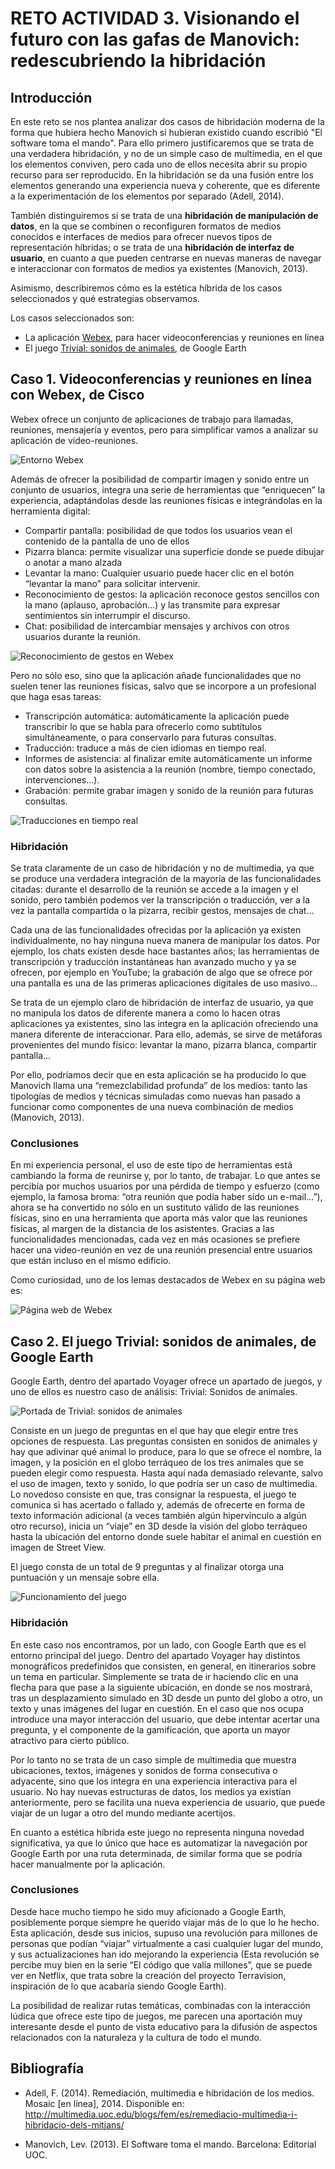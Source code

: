# RETO ACTIVIDAD 3. Visionando el futuro con las gafas de Manovich: redescubriendo la hibridación

## Introducción

En este reto se nos plantea analizar dos casos de hibridación moderna de la forma que hubiera hecho Manovich si hubieran existido cuando escribió "El software toma el mando". Para ello primero justificaremos que se trata de una verdadera hibridación, y no de un simple caso de multimedia, en el que los elementos conviven, pero cada uno de ellos necesita abrir su propio recurso para ser reproducido. En la hibridación se da una fusión entre los elementos generando una experiencia nueva y coherente, que es diferente a la experimentación de los elementos por separado (Adell, 2014).

También distinguiremos si se trata de una **hibridación de manipulación de datos**, en la que se combinen o reconfiguren formatos de medios conocidos e interfaces de medios para ofrecer nuevos tipos de representación híbridas; o se trata de una **hibridación de interfaz de usuario**, en cuanto a que pueden centrarse en nuevas maneras de navegar e interaccionar con formatos de medios ya existentes (Manovich, 2013).

Asimismo, describiremos cómo es la estética híbrida de los casos seleccionados y qué estrategias observamos.

Los casos seleccionados son:
- La aplicación [Webex](https://www.webex.com/es/index.html), para hacer videoconferencias y reuniones en línea
- El juego [Trivial: sonidos de animales](https://earth.google.com/web/@51.098014,5.727533,-15617a,26717122d,35y,0h,9t,0r/data=CisSKRIgMDE5MjI2MjYwNjhkMTFlYWE3Mjg2NTNjMzY1OWEyMDEiBXNwbC0w), de Google Earth

## Caso 1. Videoconferencias y reuniones en línea con Webex, de Cisco

Webex ofrece un conjunto de aplicaciones de trabajo para llamadas, reuniones, mensajería y eventos, pero para simplificar vamos a analizar su aplicación de vídeo-reuniones.

![Entorno Webex](https://github.com/ssantanado/PEC3_Manovich_Reloaded/blob/main/imagenes/EntornoWebex.webp)

Además de ofrecer la posibilidad de compartir imagen y sonido entre un conjunto de usuarios, integra una serie de herramientas que “enriquecen” la experiencia, adaptándolas desde las reuniones físicas e integrándolas en la herramienta digital: 
- Compartir pantalla: posibilidad de que todos los usuarios vean el contenido de la pantalla de uno de ellos
- Pizarra blanca: permite visualizar una superficie donde se puede dibujar o anotar a mano alzada
- Levantar la mano: Cualquier usuario puede hacer clic en el botón “levantar la mano” para solicitar intervenir.
- Reconocimiento de gestos: la aplicación reconoce gestos sencillos con la mano (aplauso, aprobación…) y las transmite para expresar sentimientos sin interrumpir el discurso.
- Chat: posibilidad de intercambiar mensajes y archivos con otros usuarios durante la reunión.

![Reconocimiento de gestos en Webex](https://github.com/ssantanado/PEC3_Manovich_Reloaded/blob/main/imagenes/ReconocimientoGestos.png)

Pero no sólo eso, sino que la aplicación añade funcionalidades que no suelen tener las reuniones físicas, salvo que se incorpore a un profesional que haga esas tareas:
- Transcripción automática: automáticamente la aplicación puede transcribir lo que se habla para ofrecerlo como subtítulos simultáneamente, o para conservarlo para futuras consultas.
- Traducción: traduce a más de cien idiomas en tiempo real.
- Informes de asistencia: al finalizar emite automáticamente un informe con datos sobre la asistencia a la reunión (nombre, tiempo conectado, intervenciones…).
- Grabación: permite grabar imagen y sonido de la reunión para futuras consultas.

![Traducciones en tiempo real](https://github.com/ssantanado/PEC3_Manovich_Reloaded/blob/main/imagenes/Traducciones.jpg)

### Hibridación

Se trata claramente de un caso de hibridación y no de multimedia, ya que se produce una verdadera integración de la mayoría de las funcionalidades citadas: durante el desarrollo de la reunión se accede a la imagen y el sonido, pero también podemos ver la transcripción o traducción, ver a la vez la pantalla compartida o la pizarra, recibir gestos, mensajes de chat…

Cada una de las funcionalidades ofrecidas por la aplicación ya existen individualmente, no hay ninguna nueva manera de manipular los datos. Por ejemplo, los chats existen desde hace bastantes años; las herramientas de transcripción y traducción instantáneas han avanzado mucho y ya se ofrecen, por ejemplo en YouTube; la grabación de algo que se ofrece por una pantalla es una de las primeras aplicaciones digitales de uso masivo…

Se trata de un ejemplo claro de hibridación de interfaz de usuario, ya que no manipula los datos de diferente manera a como lo hacen otras aplicaciones ya existentes, sino las integra en la aplicación ofreciendo una manera diferente de interaccionar. Para ello, además, se sirve de metáforas provenientes del mundo físico: levantar la mano, pizarra blanca, compartir pantalla…

Por ello, podríamos decir que en esta aplicación se ha producido lo que Manovich llama una “remezclabilidad profunda” de los medios: tanto las tipologías de medios y técnicas simuladas como nuevas han pasado a funcionar como componentes de una nueva combinación de medios (Manovich, 2013).

### Conclusiones

En mi experiencia personal, el uso de este tipo de herramientas está cambiando la forma de reunirse y, por lo tanto, de trabajar. Lo que antes se percibía por muchos usuarios por una pérdida de tiempo y esfuerzo (como ejemplo, la famosa broma: “otra reunión que podía haber sido un e-mail…”), ahora se ha convertido no sólo en un sustituto válido de las reuniones físicas, sino en una herramienta que aporta más valor que las reuniones físicas, al margen de la distancia de los asistentes. Gracias a las funcionalidades mencionadas, cada vez en más ocasiones se prefiere hacer una video-reunión en vez de una reunión presencial entre usuarios que están incluso en el mismo edificio.

Como curiosidad, uno de los lemas destacados de Webex en su página web es:

![Página web de Webex](https://github.com/ssantanado/PEC3_Manovich_Reloaded/blob/main/imagenes/WebexPaginaWeb.png)

## Caso 2. El juego Trivial: sonidos de animales, de Google Earth  

Google Earth, dentro del apartado Voyager ofrece un apartado de juegos, y uno de ellos es nuestro caso de análisis: Trivial: Sonidos de animales.

![Portada de Trivial: sonidos de animales](https://github.com/ssantanado/PEC3_Manovich_Reloaded/blob/main/imagenes/TrivialPortada.png)

Consiste en un juego de preguntas en el que hay que elegir entre tres opciones de respuesta. Las preguntas consisten en sonidos de animales y hay que adivinar qué animal lo produce, para lo que se ofrece el nombre, la imagen, y la posición en el globo terráqueo de los tres animales que se pueden elegir como respuesta. Hasta aquí nada demasiado relevante, salvo el uso de imagen, texto y sonido, lo que podría ser un caso de multimedia. Lo novedoso consiste en que, tras consignar la respuesta, el juego te comunica si has acertado o fallado y, además de ofrecerte en forma de texto información adicional (a veces también algún hipervínculo a algún otro recurso), inicia un “viaje” en 3D desde la visión del globo terráqueo hasta la ubicación del entorno donde suele habitar el animal en cuestión en imagen de Street View.

El juego consta de un total de 9 preguntas y al finalizar otorga una puntuación y un mensaje sobre ella.

![Funcionamiento del juego](https://github.com/ssantanado/PEC3_Manovich_Reloaded/blob/main/imagenes/Trivial.gif)

### Hibridación

En este caso nos encontramos, por un lado, con Google Earth que es el entorno principal del juego. Dentro del apartado Voyager hay distintos monográficos predefinidos que consisten, en general, en itinerarios sobre un tema en particular. Simplemente se trata de ir haciendo clic en una flecha para que pase a la siguiente ubicación, en donde se nos mostrará, tras un desplazamiento simulado en 3D desde un punto del globo a otro, un texto y unas imágenes del lugar en cuestión. En el caso que nos ocupa introduce una mayor interacción del usuario, que debe intentar acertar una pregunta, y el componente de la gamificación, que aporta un mayor atractivo para cierto público.

Por lo tanto no se trata de un caso simple de multimedia que muestra ubicaciones, textos, imágenes y sonidos de forma consecutiva o adyacente, sino que los integra en una experiencia interactiva para el usuario. No hay nuevas estructuras de datos, los medios ya existían anteriormente, pero se facilita una nueva experiencia de usuario, que puede viajar de un lugar a otro del mundo mediante acertijos.

En cuanto a estética híbrida este juego no representa ninguna novedad significativa, ya que lo único que hace es automatizar la navegación por Google Earth por una ruta determinada, de similar forma que se podría hacer manualmente por la aplicación.

### Conclusiones

Desde hace mucho tiempo he sido muy aficionado a Google Earth, posiblemente porque siempre he querido viajar más de lo que lo he hecho. Esta aplicación, desde sus inicios, supuso una revolución para millones de personas que podían “viajar” virtualmente a casi cualquier lugar del mundo, y sus actualizaciones han ido mejorando la experiencia (Esta revolución se percibe muy bien en la serie “El código que valía millones”, que se puede ver en Netflix, que trata sobre la creación del proyecto Terravision, inspiración de lo que acabaría siendo Google Earth).

La posibilidad de realizar rutas temáticas, combinadas con la interacción lúdica que ofrece este tipo de juegos, me parecen una aportación muy interesante desde el punto de vista educativo para la difusión de aspectos relacionados con la naturaleza y la cultura de todo el mundo.


## Bibliografía

- Adell, F.  (2014). Remediación, multimedia e hibridación de los medios. Mosaic \[en línea\], 2014. Disponible en: <http://multimedia.uoc.edu/blogs/fem/es/remediacio-multimedia-i-hibridacio-dels-mitjans/>

- Manovich, Lev. (2013). El Software toma el mando. Barcelona: Editorial UOC.
